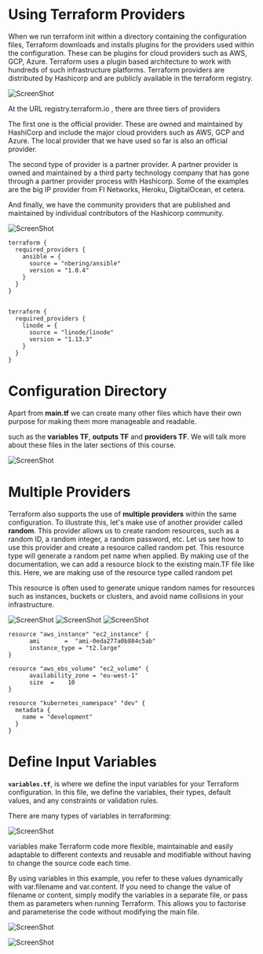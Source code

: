 # Using Terraform Providers

When we run terraform init within a directory containing the configuration files, Terraform downloads and installs plugins for the providers used within the configuration. These can be plugins for cloud providers such as AWS, GCP, Azure. Terraform uses a plugin based architecture to work with hundreds of such infrastructure platforms. Terraform providers are distributed by Hashicorp and are publicly available in the terraform registry.

![ScreenShot](/assets/provider1.PNG)

At the URL registry.terraform.io , there are three tiers of providers 

The first one is the official provider. These are owned and maintained by HashiCorp and include the major cloud providers such as AWS, GCP and Azure. The local provider that we have used so far is also an official provider.

The second type of provider is a partner provider. A partner provider is owned and maintained by a third party technology company that has gone through a partner provider process with Hashicorp. Some of the examples are the big IP provider from FI Networks, Heroku, DigitalOcean, et cetera. 

And finally, we have the community providers that are published and maintained by individual contributors of the Hashicorp community.

![ScreenShot](/assets/provider2.PNG)

```hcl
terraform {
  required_providers {
    ansible = {
      source = "nbering/ansible"
      version = "1.0.4"
    }
  }
}


terraform {
  required_providers {
    linode = {
      source = "linode/linode"
      version = "1.13.3"
    }
  }
}

```

# Configuration Directory

Apart from **main.tf** we can create many other files which have their own purpose for making them more manageable and readable.

such as the **variables TF**, **outputs TF** and **providers TF**. We will talk more about these files in the later sections of this course.

![ScreenShot](/assets/conf.PNG)

# Multiple Providers 

Terraform also supports the use of **multiple providers** within the same configuration. To illustrate this, let's make use of another provider called **random**. This provider allows us to create random resources, such as a random ID, a random integer, a random password, etc. Let us see how to use this provider and create a resource called random pet. This resource type will generate a random pet name when applied. By making use of the documentation, we can add a resource block to the existing main.TF file like this. Here, we are making use of the resource type called random pet

This resource is often used to generate unique random names for resources such as instances, buckets or clusters, and avoid name collisions in your infrastructure.

![ScreenShot](/assets/MultipleProviders1.PNG)
![ScreenShot](/assets/MultipleProviders2.PNG)
![ScreenShot](/assets/MultipleProviders3.PNG)

```hcl
resource "aws_instance" "ec2_instance" {
	  ami       =  "ami-0eda277a0b884c5ab" 
	  instance_type = "t2.large"
}

resource "aws_ebs_volume" "ec2_volume" {
	  availability_zone = "eu-west-1"
	  size  =    10
}

resource "kubernetes_namespace" "dev" {
  metadata {
    name = "development"
  }
}

```

# Define Input Variables

**`variables.tf`**, is where we define the input variables for your Terraform configuration. In this file, we define the variables, their types, default values, and any constraints or validation rules.

There are many types of variables in terraforming:

![ScreenShot](/assets/var3.PNG)

variables make Terraform code more flexible, maintainable and easily adaptable to different contexts and reusable and modifiable without having to change the source code each time.

By using variables in this example, you refer to these values dynamically with var.filename and var.content. If you need to change the value of filename or content, simply modify the variables in a separate file, or pass them as parameters when running Terraform. This allows you to factorise and parameterise the code without modifying the main file.

![ScreenShot](/assets/var1.PNG)

![ScreenShot](/assets/var2.PNG)



